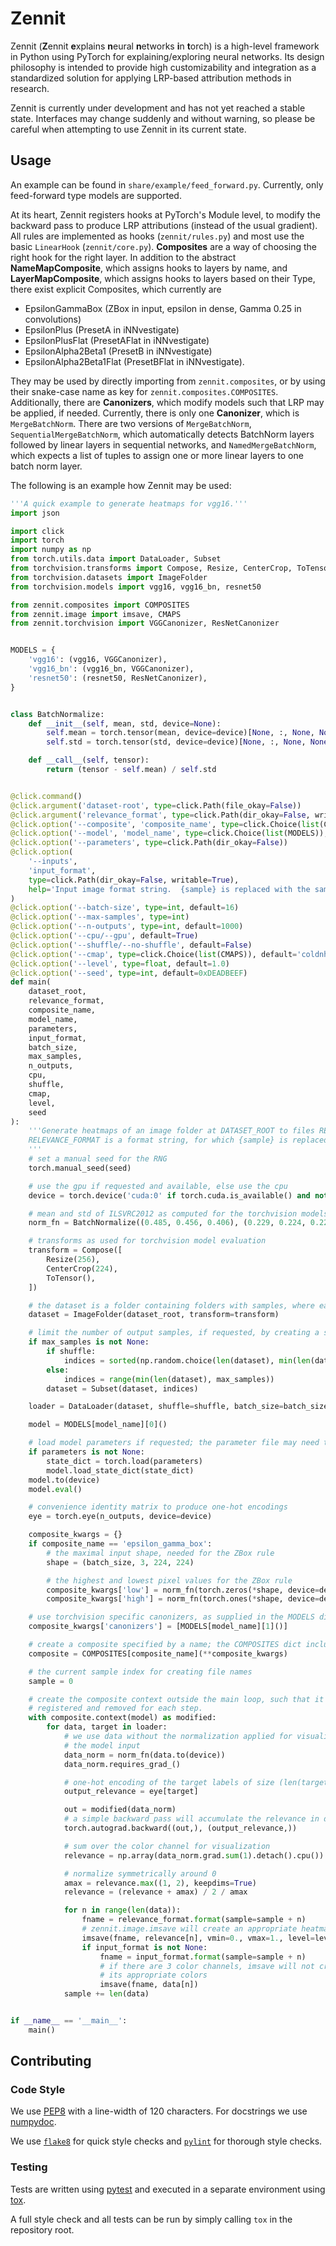 # Zennit
Zennit (**Z**ennit **e**xplains **n**eural **n**etworks **i**n **t**orch)
is a high-level framework in Python using PyTorch for explaining/exploring neural networks.
Its design philosophy is intended to provide high customizability and integration as a standardized solution
for applying LRP-based attribution methods in research.


Zennit is currently under development and has not yet reached a stable state.
Interfaces may change suddenly and without warning, so please be careful when attempting to use Zennit in its current
state.

## Usage
An example can be found in `share/example/feed_forward.py`.
Currently, only feed-forward type models are supported.

At its heart, Zennit registers hooks at PyTorch's Module level, to modify the backward pass to produce LRP
attributions (instead of the usual gradient).
All rules are implemented as hooks (`zennit/rules.py`) and most use the basic `LinearHook` (`zennit/core.py`).
**Composites** are a way of choosing the right hook for the right layer.
In addition to the abstract **NameMapComposite**, which assigns hooks to layers by name, and **LayerMapComposite**,
which assigns hooks to layers based on their Type, there exist explicit Composites, which currently are
* EpsilonGammaBox (ZBox in input, epsilon in dense, Gamma 0.25 in convolutions)
* EpsilonPlus (PresetA in iNNvestigate)
* EpsilonPlusFlat (PresetAFlat in iNNvestigate)
* EpsilonAlpha2Beta1 (PresetB in iNNvestigate)
* EpsilonAlpha2Beta1Flat (PresetBFlat in iNNvestigate).

They may be used by directly importing from `zennit.composites`, or by using their snake-case name as key for
`zennit.composites.COMPOSITES`.
Additionally, there are **Canonizers**, which modify models such that LRP may be applied, if needed.
Currently, there is only one **Canonizer**, which is `MergeBatchNorm`.
There are two versions of `MergeBatchNorm`, `SequentialMergeBatchNorm`, which automatically detects BatchNorm layers
followed by linear layers in sequential networks, and `NamedMergeBatchNorm`, which expects a list of tuples to assign
one or more linear layers to one batch norm layer.

The following is an example how Zennit may be used:
```python
'''A quick example to generate heatmaps for vgg16.'''
import json

import click
import torch
import numpy as np
from torch.utils.data import DataLoader, Subset
from torchvision.transforms import Compose, Resize, CenterCrop, ToTensor
from torchvision.datasets import ImageFolder
from torchvision.models import vgg16, vgg16_bn, resnet50

from zennit.composites import COMPOSITES
from zennit.image import imsave, CMAPS
from zennit.torchvision import VGGCanonizer, ResNetCanonizer


MODELS = {
    'vgg16': (vgg16, VGGCanonizer),
    'vgg16_bn': (vgg16_bn, VGGCanonizer),
    'resnet50': (resnet50, ResNetCanonizer),
}


class BatchNormalize:
    def __init__(self, mean, std, device=None):
        self.mean = torch.tensor(mean, device=device)[None, :, None, None]
        self.std = torch.tensor(std, device=device)[None, :, None, None]

    def __call__(self, tensor):
        return (tensor - self.mean) / self.std


@click.command()
@click.argument('dataset-root', type=click.Path(file_okay=False))
@click.argument('relevance_format', type=click.Path(dir_okay=False, writable=True))
@click.option('--composite', 'composite_name', type=click.Choice(list(COMPOSITES)), default='epsilon_gamma_box')
@click.option('--model', 'model_name', type=click.Choice(list(MODELS)), default='vgg16_bn')
@click.option('--parameters', type=click.Path(dir_okay=False))
@click.option(
    '--inputs',
    'input_format',
    type=click.Path(dir_okay=False, writable=True),
    help='Input image format string.  {sample} is replaced with the sample index.'
)
@click.option('--batch-size', type=int, default=16)
@click.option('--max-samples', type=int)
@click.option('--n-outputs', type=int, default=1000)
@click.option('--cpu/--gpu', default=True)
@click.option('--shuffle/--no-shuffle', default=False)
@click.option('--cmap', type=click.Choice(list(CMAPS)), default='coldnhot')
@click.option('--level', type=float, default=1.0)
@click.option('--seed', type=int, default=0xDEADBEEF)
def main(
    dataset_root,
    relevance_format,
    composite_name,
    model_name,
    parameters,
    input_format,
    batch_size,
    max_samples,
    n_outputs,
    cpu,
    shuffle,
    cmap,
    level,
    seed
):
    '''Generate heatmaps of an image folder at DATASET_ROOT to files RELEVANCE_FORMAT.
    RELEVANCE_FORMAT is a format string, for which {sample} is replaced with the sample index.
    '''
    # set a manual seed for the RNG
    torch.manual_seed(seed)

    # use the gpu if requested and available, else use the cpu
    device = torch.device('cuda:0' if torch.cuda.is_available() and not cpu else 'cpu')

    # mean and std of ILSVRC2012 as computed for the torchvision models
    norm_fn = BatchNormalize((0.485, 0.456, 0.406), (0.229, 0.224, 0.225), device=device)

    # transforms as used for torchvision model evaluation
    transform = Compose([
        Resize(256),
        CenterCrop(224),
        ToTensor(),
    ])

    # the dataset is a folder containing folders with samples, where each folder corresponds to one label
    dataset = ImageFolder(dataset_root, transform=transform)

    # limit the number of output samples, if requested, by creating a subset
    if max_samples is not None:
        if shuffle:
            indices = sorted(np.random.choice(len(dataset), min(len(dataset), max_samples), replace=False))
        else:
            indices = range(min(len(dataset), max_samples))
        dataset = Subset(dataset, indices)

    loader = DataLoader(dataset, shuffle=shuffle, batch_size=batch_size)

    model = MODELS[model_name][0]()

    # load model parameters if requested; the parameter file may need to be downloaded separately
    if parameters is not None:
        state_dict = torch.load(parameters)
        model.load_state_dict(state_dict)
    model.to(device)
    model.eval()

    # convenience identity matrix to produce one-hot encodings
    eye = torch.eye(n_outputs, device=device)

    composite_kwargs = {}
    if composite_name == 'epsilon_gamma_box':
        # the maximal input shape, needed for the ZBox rule
        shape = (batch_size, 3, 224, 224)

        # the highest and lowest pixel values for the ZBox rule
        composite_kwargs['low'] = norm_fn(torch.zeros(*shape, device=device))
        composite_kwargs['high'] = norm_fn(torch.ones(*shape, device=device))

    # use torchvision specific canonizers, as supplied in the MODELS dict
    composite_kwargs['canonizers'] = [MODELS[model_name][1]()]

    # create a composite specified by a name; the COMPOSITES dict includes all preset composites provided by zennit.
    composite = COMPOSITES[composite_name](**composite_kwargs)

    # the current sample index for creating file names
    sample = 0

    # create the composite context outside the main loop, such that it canonizers and hooks do not need to be
    # registered and removed for each step.
    with composite.context(model) as modified:
        for data, target in loader:
            # we use data without the normalization applied for visualization, and with the normalization applied as
            # the model input
            data_norm = norm_fn(data.to(device))
            data_norm.requires_grad_()

            # one-hot encoding of the target labels of size (len(target), 1000)
            output_relevance = eye[target]

            out = modified(data_norm)
            # a simple backward pass will accumulate the relevance in data_norm.grad
            torch.autograd.backward((out,), (output_relevance,))

            # sum over the color channel for visualization
            relevance = np.array(data_norm.grad.sum(1).detach().cpu())

            # normalize symmetrically around 0
            amax = relevance.max((1, 2), keepdims=True)
            relevance = (relevance + amax) / 2 / amax

            for n in range(len(data)):
                fname = relevance_format.format(sample=sample + n)
                # zennit.image.imsave will create an appropriate heatmap given a cmap specification
                imsave(fname, relevance[n], vmin=0., vmax=1., level=level, cmap=cmap)
                if input_format is not None:
                    fname = input_format.format(sample=sample + n)
                    # if there are 3 color channels, imsave will not create a heatmap, but instead save the image with
                    # its appropriate colors
                    imsave(fname, data[n])
            sample += len(data)


if __name__ == '__main__':
    main()
```


## Contributing

### Code Style
We use [PEP8](https://www.python.org/dev/peps/pep-0008) with a line-width of 120 characters.
For docstrings we use [numpydoc](https://numpydoc.readthedocs.io/en/latest/format.html).

We use [`flake8`](https://pypi.org/project/flake8/) for quick style checks and [`pylint`](https://pypi.org/project/pylint/) for thorough style checks.

### Testing
Tests are written using [pytest](https://pypi.org/project/pylint/) and executed in a separate environment using [tox](https://tox.readthedocs.io/en/latest/).

A full style check and all tests can be run by simply calling `tox` in the repository root.
